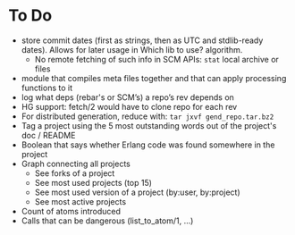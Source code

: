 # To Do

* store commit dates (first as strings, then as UTC and stdlib-ready dates). Allows for later usage in Which lib to use? algorithm.
    * No remote fetching of such info in SCM APIs: `stat` local archive or files
* module that compiles meta files together and that can apply processing functions to it
* log what deps (rebar's or SCM’s) a repo’s rev depends on
* HG support: fetch/2 would have to clone repo for each rev
* For distributed generation, reduce with: `tar jxvf gend_repo.tar.bz2`
* Tag a project using the 5 most outstanding words out of the project's doc / README
* Boolean that says whether Erlang code was found somewhere in the project
* Graph connecting all projects
    * See forks of a project
    * See most used projects (top 15)
    * See most used version of a project (by:user, by:project)
    * See most active projects
* Count of atoms introduced
* Calls that can be dangerous (list_to_atom/1, …)
